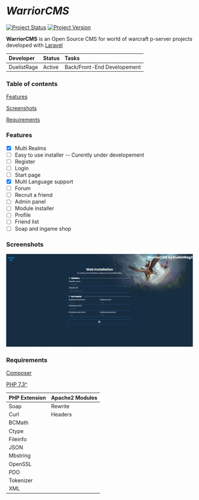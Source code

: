 # _WarriorCMS_

[![Project Status](https://img.shields.io/badge/Status-Alpha-yellow.svg?style=flat-square)](#)
[![Project Version](https://img.shields.io/badge/Version-0.1.5-green.svg?style=flat-square)](#)

**WarriorCMS** is an Open Source CMS for world of warcraft p-server projects developed with [Laravel](https://laravel.com)

| Developer | Status | Tasks |
| :----------- | :---------- | :---------- |
| DuelistRage | Active | Back/Front-End Developement |

### Table of contents

[Features](#Features)

[Screenshots](#Screenshots)

[Requirements](#Requirements)

### Features

- [x] Multi Realms
- [ ] Easy to use installer -- Curently under developement
- [ ] Register
- [ ] Login
- [ ] Start page
- [x] Multi Language support
- [ ] Forum
- [ ] Recruit a friend
- [ ] Admin panel
- [ ] Module installer
- [ ] Profile
- [ ] Friend list
- [ ] Soap and ingame shop

### Screenshots

![Alt text](/screenshots/Screenshot1.png?raw=true "Installer")

### Requirements

[Composer](https://getcomposer.org/)

[PHP 7.3^](https://www.php.net)

| PHP Extension | Apache2 Modules |
| :----------- | :---------- |
| Soap | Rewrite |
| Curl | Headers |
| BCMath |
| Ctype |
| Fileinfo |
| JSON |
| Mbstring |
| OpenSSL |
| PDO |
| Tokenizer |
| XML |

